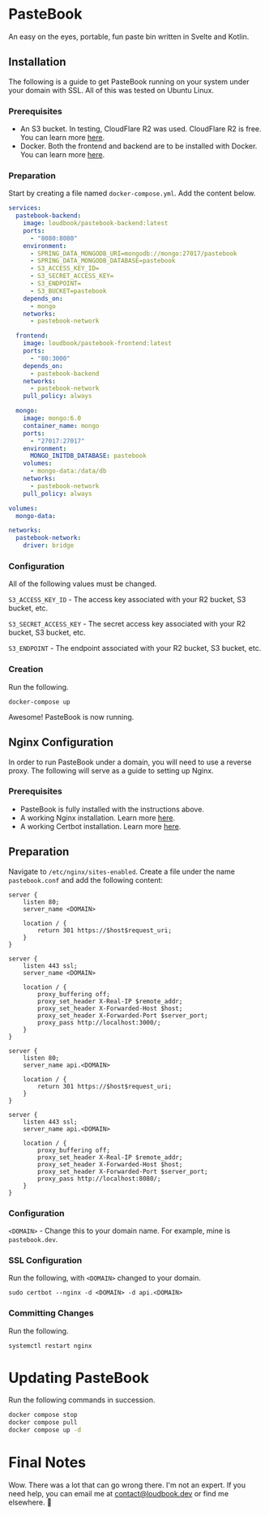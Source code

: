 # PasteBook 
An easy on the eyes, portable, fun paste bin written in Svelte and Kotlin.

## Installation
The following is a guide to get PasteBook running on your system under your domain with SSL. All of this was tested on Ubuntu Linux.

### Prerequisites
- An S3 bucket. In testing, CloudFlare R2 was used. CloudFlare R2 is free. You can learn more [here](https://www.cloudflare.com/developer-platform/products/r2/).
- Docker. Both the frontend and backend are to be installed with Docker. You can learn more [here](https://www.docker.com).

### Preparation
Start by creating a file named `docker-compose.yml`. Add the content below.
```yml
services:
  pastebook-backend:
    image: loudbook/pastebook-backend:latest
    ports:
      - "8080:8080"
    environment:
      - SPRING_DATA_MONGODB_URI=mongodb://mongo:27017/pastebook
      - SPRING_DATA_MONGODB_DATABASE=pastebook
      - S3_ACCESS_KEY_ID=
      - S3_SECRET_ACCESS_KEY=
      - S3_ENDPOINT=
      - S3_BUCKET=pastebook
    depends_on:
      - mongo
    networks:
      - pastebook-network

  frontend:
    image: loudbook/pastebook-frontend:latest
    ports:
      - "80:3000"
    depends_on:
      - pastebook-backend
    networks:
      - pastebook-network
    pull_policy: always

  mongo:
    image: mongo:6.0
    container_name: mongo
    ports:
      - "27017:27017"
    environment:
      MONGO_INITDB_DATABASE: pastebook
    volumes:
      - mongo-data:/data/db
    networks:
      - pastebook-network
    pull_policy: always

volumes:
  mongo-data:

networks:
  pastebook-network:
    driver: bridge
```
### Configuration
All of the following values must be changed.
<br>

`S3_ACCESS_KEY_ID` - The access key associated with your R2 bucket, S3 bucket, etc.

`S3_SECRET_ACCESS_KEY` - The secret access key associated with your R2 bucket, S3 bucket, etc.

`S3_ENDPOINT` - The endpoint associated with your R2 bucket, S3 bucket, etc. 

### Creation
Run the following.
```
docker-compose up
```

Awesome! PasteBook is now running.

## Nginx Configuration
In order to run PasteBook under a domain, you will need to use a reverse proxy. The following will serve as a guide to setting up Nginx.

### Prerequisites
- PasteBook is fully installed with the instructions above.
- A working Nginx installation. Learn more [here](https://nginx.org/en/linux_packages.html#instructions).
- A working Certbot installation. Learn more [here](https://certbot.eff.org/instructions?ws=nginx&os=snap).
## Preparation
Navigate to `/etc/nginx/sites-enabled`.
Create a file under the name `pastebook.conf` and add the following content:
```nginx
server {
    listen 80;
    server_name <DOMAIN>

    location / {
        return 301 https://$host$request_uri;
    }
}

server {
    listen 443 ssl;
    server_name <DOMAIN>

    location / {
        proxy_buffering off;  
        proxy_set_header X-Real-IP $remote_addr;                                                                                                
        proxy_set_header X-Forwarded-Host $host;                                                                                                
        proxy_set_header X-Forwarded-Port $server_port;                                                                                         
        proxy_pass http://localhost:3000/;   
    }
}

server {
    listen 80;
    server_name api.<DOMAIN>

    location / {
        return 301 https://$host$request_uri;
    }
}

server {
    listen 443 ssl;
    server_name api.<DOMAIN>

    location / {
        proxy_buffering off;  
        proxy_set_header X-Real-IP $remote_addr;                                                                                                
        proxy_set_header X-Forwarded-Host $host;                                                                                                
        proxy_set_header X-Forwarded-Port $server_port;                                                                                         
        proxy_pass http://localhost:8080/;   
    }
}
```

### Configuration 
`<DOMAIN>` - Change this to your domain name. For example, mine is `pastebook.dev`.

### SSL Configuration
Run the following, with `<DOMAIN>` changed to your domain.
```
sudo certbot --nginx -d <DOMAIN> -d api.<DOMAIN>
```

### Committing Changes
Run the following.
```
systemctl restart nginx
```

# Updating PasteBook
Run the following commands in succession.
```bash
docker compose stop
docker compose pull
docker compose up -d
```

# Final Notes
Wow. There was a lot that can go wrong there. I'm not an expert. If you need help, you can email me at contact@loudbook.dev or find me elsewhere.
💜
